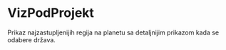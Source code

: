 # VizPodProjekt

Prikaz najzastupljenijih regija na planetu sa detaljnijim prikazom kada se odabere država.
